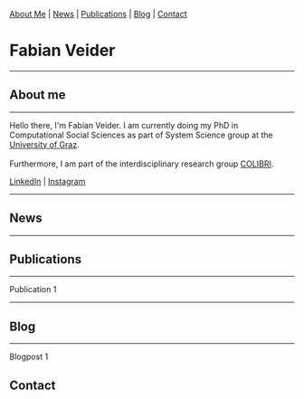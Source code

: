 [About Me](#about) | [News](#news) | [Publications](#publications) | [Blog](#blog) | [Contact](#contact)

# Fabian Veider
---
## About me <a name="about"></a>
---

Hello there, I'm Fabian Veider. I am currently doing my PhD in Computational Social Sciences as part of System Science group at the [University of Graz](https://ess.uni-graz.at/en/about-the-department/management-and-employees/). <br><br> Furthermore, I am part of the interdisciplinary research group [COLIBRI](https://colibri.uni-graz.at/en/doctoral-consortium-complexity-of-life/phd-students/fabian-veider/).

[LinkedIn](https://www.linkedin.com/in/fabian-veider-67a872241/?original_referer=&originalSubdomain=at) | [Instagram](https://www.instagram.com/fabian_veider/)

---

## News <a name="news"></a>
---

## Publications <a name="publications"></a>
---

Publication 1

---

## Blog <a name="blog"></a>
---

Blogpost 1

## Contact <a name="contact"></a>
